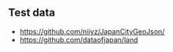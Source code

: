## Test data

*   <https://github.com/niiyz/JapanCityGeoJson/>
*   <https://github.com/dataofjapan/land>
